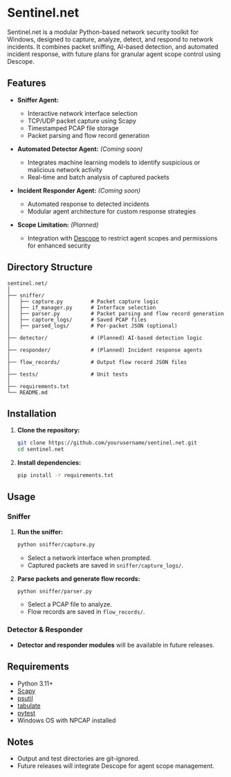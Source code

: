 # Sentinel.net

Sentinel.net is a modular Python-based network security toolkit for Windows, designed to capture, analyze, detect, and respond to network incidents. It combines packet sniffing, AI-based detection, and automated incident response, with future plans for granular agent scope control using Descope.

## Features

- **Sniffer Agent:**

  - Interactive network interface selection
  - TCP/UDP packet capture using Scapy
  - Timestamped PCAP file storage
  - Packet parsing and flow record generation

- **Automated Detector Agent:** _(Coming soon)_

  - Integrates machine learning models to identify suspicious or malicious network activity
  - Real-time and batch analysis of captured packets

- **Incident Responder Agent:** _(Coming soon)_

  - Automated response to detected incidents
  - Modular agent architecture for custom response strategies

- **Scope Limitation:** _(Planned)_
  - Integration with [Descope](https://www.descope.com/) to restrict agent scopes and permissions for enhanced security

## Directory Structure

```
sentinel.net/
│
├── sniffer/
│   ├── capture.py         # Packet capture logic
│   ├── if_manager.py      # Interface selection
│   ├── parser.py          # Packet parsing and flow record generation
│   ├── capture_logs/      # Saved PCAP files
│   ├── parsed_logs/       # Per-packet JSON (optional)
│
├── detector/              # (Planned) AI-based detection logic
│
├── responder/             # (Planned) Incident response agents
│
├── flow_records/          # Output flow record JSON files
│
├── tests/                 # Unit tests
│
├── requirements.txt
└── README.md
```

## Installation

1. **Clone the repository:**

   ```sh
   git clone https://github.com/yourusername/sentinel.net.git
   cd sentinel.net
   ```

2. **Install dependencies:**
   ```sh
   pip install -r requirements.txt
   ```

## Usage

### Sniffer

1. **Run the sniffer:**

   ```sh
   python sniffer/capture.py
   ```

   - Select a network interface when prompted.
   - Captured packets are saved in `sniffer/capture_logs/`.

2. **Parse packets and generate flow records:**
   ```sh
   python sniffer/parser.py
   ```
   - Select a PCAP file to analyze.
   - Flow records are saved in `flow_records/`.

### Detector & Responder

- **Detector and responder modules** will be available in future releases.

## Requirements

- Python 3.11+
- [Scapy](https://scapy.net/)
- [psutil](https://github.com/giampaolo/psutil)
- [tabulate](https://pypi.org/project/tabulate/)
- [pytest](https://pytest.org/)
- Windows OS with NPCAP installed

## Notes

- Output and test directories are git-ignored.
- Future releases will integrate Descope for agent scope management.
